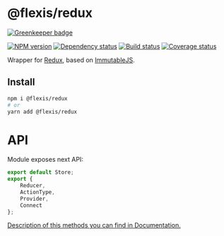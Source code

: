 # @flexis/redux

[![Greenkeeper badge](https://badges.greenkeeper.io/TrigenSoftware/flexis-redux.svg)](https://greenkeeper.io/)

[![NPM version][npm]][npm-url]
[![Dependency status][deps]][deps-url]
[![Build status][build]][build-url]
[![Coverage status][coverage]][coverage-url]

[npm]: https://img.shields.io/npm/v/%40flexis/redux.svg
[npm-url]: https://npmjs.com/package/@flexis/redux

[deps]: https://david-dm.org/TrigenSoftware/flexis-redux.svg
[deps-url]: https://david-dm.org/TrigenSoftware/flexis-redux

[build]: http://img.shields.io/travis/TrigenSoftware/flexis-redux.svg
[build-url]: https://travis-ci.org/TrigenSoftware/flexis-redux

[coverage]: https://img.shields.io/coveralls/TrigenSoftware/flexis-redux.svg
[coverage-url]: https://coveralls.io/r/TrigenSoftware/flexis-redux

Wrapper for [Redux](https://github.com/reactjs/redux), based on [ImmutableJS](https://github.com/facebook/immutable-js/).

## Install

```sh
npm i @flexis/redux
# or
yarn add @flexis/redux
```

# API

Module exposes next API:

```js
export default Store;
export {
	Reducer,
	ActionType,
	Provider,
	Connect
};
```

[Description of this methods you can find in Documentation.](https://trigensoftware.github.io/flexis-redux/index.html)
